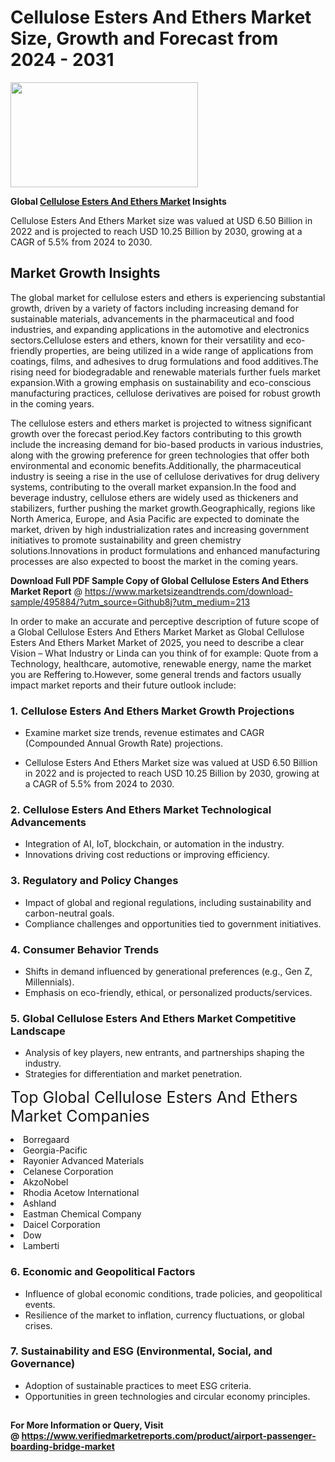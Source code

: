<H1>Cellulose Esters And Ethers Market Size, Growth and Forecast from 2024 - 2031</H1><img class="aligncenter size-medium wp-image-584254" src="https://thirdeyenews.in/wp-content/uploads/2024/09/Global-Market-Research-300x168.jpeg" alt="" width="300" height="168" /><p><strong>Global&nbsp;<a href="https://www.marketsizeandtrends.com/download-sample/495884/?utm_source=Github8j?utm_medium=213">Cellulose Esters And Ethers Market</a> Insights</strong></p><p>Cellulose Esters And Ethers Market size was valued at USD 6.50 Billion in 2022 and is projected to reach USD 10.25 Billion by 2030, growing at a CAGR of 5.5% from 2024 to 2030.</p><p><h2>Market Growth Insights</h2> <p>The global market for cellulose esters and ethers is experiencing substantial growth, driven by a variety of factors including increasing demand for sustainable materials, advancements in the pharmaceutical and food industries, and expanding applications in the automotive and electronics sectors.Cellulose esters and ethers, known for their versatility and eco-friendly properties, are being utilized in a wide range of applications from coatings, films, and adhesives to drug formulations and food additives.The rising need for biodegradable and renewable materials further fuels market expansion.With a growing emphasis on sustainability and eco-conscious manufacturing practices, cellulose derivatives are poised for robust growth in the coming years.</p> <p>The cellulose esters and ethers market is projected to witness significant growth over the forecast period.Key factors contributing to this growth include the increasing demand for bio-based products in various industries, along with the growing preference for green technologies that offer both environmental and economic benefits.Additionally, the pharmaceutical industry is seeing a rise in the use of cellulose derivatives for drug delivery systems, contributing to the overall market expansion.In the food and beverage industry, cellulose ethers are widely used as thickeners and stabilizers, further pushing the market growth.Geographically, regions like North America, Europe, and Asia Pacific are expected to dominate the market, driven by high industrialization rates and increasing government initiatives to promote sustainability and green chemistry solutions.Innovations in product formulations and enhanced manufacturing processes are also expected to boost the market in the coming years.</p> <p><span class=""><strong>Download Full PDF Sample Copy of Global Cellulose Esters And Ethers Market Report</strong> @ <a href="https://www.marketsizeandtrends.com/download-sample/495884/?utm_source=Github8j?utm_medium=213" target="_blank">https://www.marketsizeandtrends.com/download-sample/495884/?utm_source=Github8j?utm_medium=213</a></span></p><p>In order to make an accurate and perceptive description of future scope of a Global&nbsp;Cellulose Esters And Ethers Market Market as Global&nbsp;Cellulose Esters And Ethers Market Market of 2025, you need to describe a clear Vision &ndash; What Industry or Linda can you think of for example: Quote from a Technology, healthcare, automotive, renewable energy, name the market you are Reffering to.However, some general trends and factors usually impact market reports and their future outlook include:</p><h3>1.&nbsp;<strong>Cellulose Esters And Ethers Market Growth Projections</strong></h3><ul><li>Examine market size trends, revenue estimates and CAGR (Compounded Annual Growth Rate) projections.</li><li><p>Cellulose Esters And Ethers Market size was valued at USD 6.50 Billion in 2022 and is projected to reach USD 10.25 Billion by 2030, growing at a CAGR of 5.5% from 2024 to 2030.</p></li></ul><h3>2.&nbsp;<strong>Cellulose Esters And Ethers Market Technological Advancements</strong></h3><ul><li>Integration of AI, IoT, blockchain, or automation in the industry.</li><li>Innovations driving cost reductions or improving efficiency.</li></ul><h3>3.&nbsp;<strong>Regulatory and Policy Changes</strong></h3><ul><li>Impact of global and regional regulations, including sustainability and carbon-neutral goals.</li><li>Compliance challenges and opportunities tied to government initiatives.</li></ul><h3>4.&nbsp;<strong>Consumer Behavior Trends</strong></h3><ul><li>Shifts in demand influenced by generational preferences (e.g., Gen Z, Millennials).</li><li>Emphasis on eco-friendly, ethical, or personalized products/services.</li></ul><h3>5.&nbsp;<strong>Global Cellulose Esters And Ethers Market Competitive Landscape</strong></h3><ul><li>Analysis of key players, new entrants, and partnerships shaping the industry.</li><li>Strategies for differentiation and market penetration.</li></ul><p data-pm-slice="1 1 []"><span style="color: inherit; font-family: inherit; font-size: 25px;">Top Global Cellulose Esters And Ethers Market Companies</span></p><div class="" data-test-id=""><p><li>Borregaard</li><li> Georgia-Pacific</li><li> Rayonier Advanced Materials</li><li> Celanese Corporation</li><li> AkzoNobel</li><li> Rhodia Acetow International</li><li> Ashland</li><li> Eastman Chemical Company</li><li> Daicel Corporation</li><li> Dow</li><li> Lamberti</li></p></div><h3>6.&nbsp;<strong>Economic and Geopolitical Factors</strong></h3><ul><li>Influence of global economic conditions, trade policies, and geopolitical events.</li><li>Resilience of the market to inflation, currency fluctuations, or global crises.</li></ul><h3>7.&nbsp;<strong>Sustainability and ESG (Environmental, Social, and Governance)</strong></h3><ul><li>Adoption of sustainable practices to meet ESG criteria.</li><li>Opportunities in green technologies and circular economy principles.</li></ul><h2><strong style="font-size: 14px;">For More Information or Query, Visit @&nbsp;</strong><a style="background-color: #ffffff; font-size: 14px;" href="https://www.marketsizeandtrends.com/report/cellulose-esters-and-ethers-market/" target="_blank">https://www.verifiedmarketreports.com/product/airport-passenger-boarding-bridge-market</a></h2>